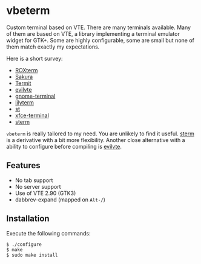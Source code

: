 vbeterm
=======

Custom terminal based on VTE. There are many terminals available. Many
of them are based on VTE, a library implementing a terminal emulator
widget for GTK+. Some are highly configurable, some are small but none
of them match exactly my expectations.

Here is a short survey:

 - [ROXterm](http://roxterm.sourceforge.net/)
 - [Sakura](http://pleyades.net/david/sakura)
 - [Termit](http://github.com/nonstop/termit/wiki)
 - [evilvte][]
 - [gnome-terminal](http://en.wikipedia.org/wiki/gnome_terminal)
 - [lilyterm](http://lilyterm.luna.com.tw/)
 - [st](http://st.suckless.org/)
 - [xfce-terminal](http://www.xfce.org/projects/terminal/)
 - [sterm][]

`vbeterm` is really tailored to my need. You are unlikely to find it
useful. [sterm][] is a derivative with a bit more flexibility. Another
close alternative with a ability to configure before compiling is
[evilvte][].

[sterm]: https://github.com/pyr/sterm
[evilvte]: http://www.calno.com/evilvte/

Features
--------

 - No tab support
 - No server support
 - Use of VTE 2.90 (GTK3)
 - dabbrev-expand (mapped on `Alt-/`)

Installation
------------

Execute the following commands:

    $ ./configure
    $ make
    $ sudo make install
